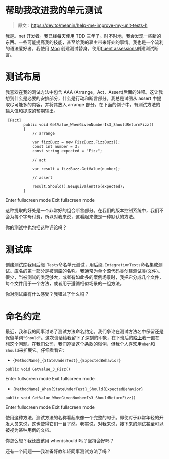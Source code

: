 # 帮助我改进我的单元测试

> 原文：<https://dev.to/meanin/help-me-improve-my-unit-tests-h>

我是。net 开发者。我已经每天使用 TDD 三年了。时不时地，我会发现一些新的东西。一些可能提高我的技能，甚至给我的雇主带来好处的事情。我也是一个流利的语法爱好者，我使用 [Moq](https://github.com/Moq/moq4/wiki/Quickstart) 创建测试替身，使用[fluent assessions](http://fluentassertions.com/)创建测试断言。

# 测试布局

我喜欢在我的测试方法中包含 AAA (Arrange，Act，Assert)后面的注释。这让我想到什么是必要的安排部分，什么是行动和断言部分。我总是试图从 assert 中提取尽可能多的内容，并将其放入 arrange 部分。在下面的例子中，有测试方法的输入值和提取的预期输出。

```
 [Fact]
        public void GetValue_WhenGivenNumberIs3_ShouldReturnFizz()
        {
            // arrange

            var fizzBuzz = new FizzBuzz.FizzBuzz();
            const int number = 3;
            const string expected = "Fizz";

            // act

            var result = fizzBuzz.GetValue(number);

            // assert

            result.Should().BeEquivalentTo(expected);
        } 
```

Enter fullscreen mode Exit fullscreen mode

这种提取的好处是一个非常好的组合断言部分。在我们的版本控制系统中，我们不会为每个字母付费，所以对我来说，这看起来像是一种默认的方法。

你的测试中也包括这种评论吗？

# 测试库

创建测试库我用后缀`.Tests`命名单元测试，用后缀`.IntegrationTests`命名集成测试。库名的第一部分是被测库的名称。我通常为单个源代码类创建测试类(文件)。很少，当被测试的类足够大，或者有如此多的案例场景时，我把它分成几个文件，每个文件用于一个方法，或者用于遵循相似场景的一组方法。

你对测试库有什么感受？我错过了什么吗？

# 命名约定

最近，我和我的同事讨论了测试方法命名约定。我们争论在测试方法名中保留还是保留单词`"Should"`。这次谈话给我留下了深刻的印象，在下班后的[晚上](https://dev.to/meanin/how-to-deal-with-evenings-bursts-of-creativity-pc)我一直在想这个问题。在我们公司，我们遵循这个[条款](https://dzone.com/articles/7-popular-unit-test-naming)的惯例，但我个人喜欢用`When`和`Should`来扩展它。仔细看看它:

*   `{MethodName}_{StateUnderTest}_{ExpectedBehavior}`

```
public void GetValue_3_Fizz() 
```

Enter fullscreen mode Exit fullscreen mode

*   `{MethodName}_When{StateUnderTest}_Should{ExpectedBehavior}`

```
public void GetValue_WhenGivenNumberIs3_ShouldReturnFizz() 
```

Enter fullscreen mode Exit fullscreen mode

使用这种方法，测试方法的名称看起来像一个完整的句子。即使对于非常年轻的开发人员来说，这也使得它们一目了然。老实说，对我来说，接下来的测试甚至可以被视为某种用例的文档。

你怎么想？我还应该用 when/should 吗？坚持会好吗？

还有一个问题——我准备好教年轻同事测试方法了吗？